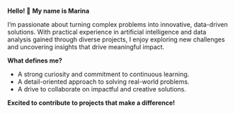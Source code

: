 **Hello! 👋**
**My name is Marina**

I’m passionate about turning complex problems into innovative, data-driven solutions. With practical experience in artificial intelligence and data analysis gained through diverse projects, I enjoy exploring new challenges and uncovering insights that drive meaningful impact.

 **What defines me?**  
- A strong curiosity and commitment to continuous learning.  
- A detail-oriented approach to solving real-world problems.  
- A drive to collaborate on impactful and creative solutions.

 **Excited to contribute to projects that make a difference!**
